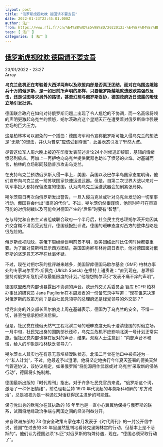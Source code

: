 ```yaml
---
layout: post
title: "俄罗斯虎视眈眈 德国请不要支吾"
date: 2022-01-23T22:45:01.000Z
author: 法广
from: https://www.rfi.fr/cn/%E4%B8%AD%E5%9B%BD/20220123-%E4%BF%84%E7%BD%97%E6%96%AF%E8%99%8E%E8%A7%86%E7%9C%88%E7%9C%88-%E5%BE%B7%E5%9B%BD%E8%AF%B7%E4%B8%8D%E8%A6%81%E6%94%AF%E5%90%BE
tags: [ 法广 ]
categories: [ 法广 ]
---
```

<!--1642977901000-->
[俄罗斯虎视眈眈 德国请不要支吾](https://www.rfi.fr/cn/%E4%B8%AD%E5%9B%BD/20220123-%E4%BF%84%E7%BD%97%E6%96%AF%E8%99%8E%E8%A7%86%E7%9C%88%E7%9C%88-%E5%BE%B7%E5%9B%BD%E8%AF%B7%E4%B8%8D%E8%A6%81%E6%94%AF%E5%90%BE)
------

<div>
<div>23/01/2022 - 23:27</div>Array<p><strong>                    乌克兰危机正在考验着大西洋两岸以及欧盟内部是否真正团结，面对在乌国边境陈兵十万的俄罗斯，是一如日前所声明的那样，只要俄罗斯越境就遭致欧美强烈反击，还是试图寻求另外的路径，甚至幻想与俄罗斯妥协，德国政府近日流露的暧昧立场引发批评。                </strong></p><div >                    <p>德国联合政府在如何对待俄罗斯问题上出现了令人尴尬的不协调，而一名高级将领的声明更激起乌克兰的愤怒，朔尔茨政府这个星期天正在遭受着对俄罗斯重申强硬立场的巨大压力。</p><p>这是柏林本可以避免的一个插曲：德国海军司令宣称俄罗斯可能入侵乌克兰的想法是“无能”的想法，并认为普京“应该受到尊重”，此番表态引发了轩然大波。</p><p>尽管这位军人周六晚上被迫在印度发表前述言论24小时候迅即辞职，基辅的情绪愤怒到极点。再加上一再拒绝向乌克兰提供武器也助长了愤怒的火焰。对基辅而言，柏林的立场形同鼓励普京攻击乌克兰。</p><p>在支持乌克兰预防俄罗斯入侵一事上，美国、英国以及巴尔半岛国家态度明确，他们宣布向乌克兰这一前苏联国家快速运送武器。但是，自第二次世界大战以来对一切军事投入都持保留态度的德国，认为向乌克兰运送武器会加剧紧张局势。</p><p>朔尔茨周日再次向俄罗斯发出警告，一旦入侵乌克兰或针对乌克兰发动的一切军事行动，俄国将会付出“很高的代价”。不过，朔尔茨仍然很谨慎，他同时呼吁在审查可能的对俄制裁以及可能会对德国产生的“后果”时要有“智慧”。</p><p>在与绿党和自由主义者组成联合政府一个半月后，社会民主党总理朔尔茨开始因其外交含糊不清而受到批评。德国镜报批评说，德国的暧昧态度对西方的整体战略是很危险的。</p><p>俄罗斯虎视眈眈，美俄下周继续谈判前景不明，欧美团结此时比任何时候都要重要。为了面对莫斯科显示西方团结，美国国务卿布林肯周日表示，他对德国面对俄罗斯的坚定意志不存在丝毫怀疑。</p><p>不过，现在对朔尔茨的批评越来越多，美国智库德国马歇尔基金 (GMF) 柏林办事处的专家乌尔里希·斯佩克 (Ulrich Speck) 在推特上谴责说：“直到现在，总理都坚持对俄罗斯危机采取最低限度的计划。”他埋怨朔尔茨只“发表不痛不痒的声明”。</p><p>德国联盟政府内部也暴露出不协调的声音。欧洲外交关系委员会 智库 ECFR 柏林办事处的研究员 Jana Puglierin在本周发表的一份备忘录中写道：“现在谁来决定对俄罗斯的政策方向？是由社民党领导的总理府还是绿党领导的外交部？” </p><p>绿党出身的外交部长贝尔伯克上周在基辅表示，德国为了乌克兰的安全，不惜一切，甚至包括承担经济后果。</p><p>但是，社民党在德俄天然气工程北溪二号的暧昧态度无助于澄清德国的对俄立场。一月中旬，社民党出身的国防部长还称，乌克兰危机不应影响北溪一号计划正常实施。但社民党内部也存在反对的声音，结果，观察人士注意到：“内部声音不和谐，给人的印象是柏林缺乏领导力”。</p><p>朔尔茨本人其实也在有意无意培植暧昧状态，北溪二号曾在他口中被描述为一个“私人计划”，不过，他最近予以澄清，他将坚定地执行今年夏天签署的德美天然气管道协议，该协议规定，如果俄罗斯“将能源用作武器或对‘乌克兰’采取新的侵略行动”，德国将实施制裁。</p><p>德国最新出版的『时代周刊』指出，对于许多社民党官员来说，“俄罗斯这个词，激活了一种怀旧情绪”，前总理勃兰特 1970 年代发起的与莫斯科和解的“东方政治”，总是被视为是一种通过对话获得民主进步的可能性。</p><p>保守党出身的默克尔在其执政的 16 年里也是一直小心翼翼地保持与俄罗斯的联系，试图将地缘政治争端与两国之间的经济利益分开。</p><p>来自欧洲东部的 73 位安全政策专家在本月发表于《时代周刊》的一封公开信中说，德国“在过去的 30 年里虽然批判地看待克里姆林宫的行动，但基本上是不活跃的”。他们认为德国必须“纠正”对俄罗斯的特殊待遇，现在，“德国必须采取行动了”。</p>                                            <div data-selfpromo-newsletter>    </div>    <div data-selfpromo-app>    </div>                </div>
</div>
